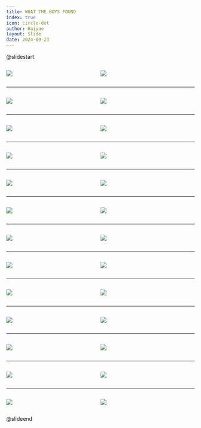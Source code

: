 ```yaml
---
title: WHAT THE BOYS FOUND
index: true
icon: circle-dot
author: Haiyue
layout: Slide
date: 2024-09-23
---
```

 
@slidestart

<div style="display:flex">
<div style="flex:1">

![](/reading/english/Level-S/WHAT%20THE%20BOYS%20FOUND/001.webp)
</div>
<div style="flex:1">

![](/reading/english/Level-S/WHAT%20THE%20BOYS%20FOUND/002.webp)
</div>
</div>

---

<div style="display:flex">
<div style="flex:1">

![](/reading/english/Level-S/WHAT%20THE%20BOYS%20FOUND/003.webp)
</div>
<div style="flex:1">

![](/reading/english/Level-S/WHAT%20THE%20BOYS%20FOUND/004.webp)
</div>
</div>

---

<div style="display:flex">
<div style="flex:1">

![](/reading/english/Level-S/WHAT%20THE%20BOYS%20FOUND/005.webp)
</div>
<div style="flex:1">

![](/reading/english/Level-S/WHAT%20THE%20BOYS%20FOUND/006.webp)
</div>
</div>

---

<div style="display:flex">
<div style="flex:1">

![](/reading/english/Level-S/WHAT%20THE%20BOYS%20FOUND/007.webp)
</div>
<div style="flex:1">

![](/reading/english/Level-S/WHAT%20THE%20BOYS%20FOUND/008.webp)
</div>
</div>

---

<div style="display:flex">
<div style="flex:1">

![](/reading/english/Level-S/WHAT%20THE%20BOYS%20FOUND/009.webp)
</div>
<div style="flex:1">

![](/reading/english/Level-S/WHAT%20THE%20BOYS%20FOUND/010.webp)
</div>
</div>

---

<div style="display:flex">
<div style="flex:1">

![](/reading/english/Level-S/WHAT%20THE%20BOYS%20FOUND/011.webp)
</div>
<div style="flex:1">

![](/reading/english/Level-S/WHAT%20THE%20BOYS%20FOUND/012.webp)
</div>
</div>

---

<div style="display:flex">
<div style="flex:1">

![](/reading/english/Level-S/WHAT%20THE%20BOYS%20FOUND/013.webp)
</div>
<div style="flex:1">

![](/reading/english/Level-S/WHAT%20THE%20BOYS%20FOUND/014.webp)
</div>
</div>

---

<div style="display:flex">
<div style="flex:1">

![](/reading/english/Level-S/WHAT%20THE%20BOYS%20FOUND/015.webp)
</div>
<div style="flex:1">

![](/reading/english/Level-S/WHAT%20THE%20BOYS%20FOUND/016.webp)
</div>
</div>

---

<div style="display:flex">
<div style="flex:1">

![](/reading/english/Level-S/WHAT%20THE%20BOYS%20FOUND/017.webp)
</div>
<div style="flex:1">

![](/reading/english/Level-S/WHAT%20THE%20BOYS%20FOUND/018.webp)
</div>
</div>

---

<div style="display:flex">
<div style="flex:1">

![](/reading/english/Level-S/WHAT%20THE%20BOYS%20FOUND/019.webp)
</div>
<div style="flex:1">

![](/reading/english/Level-S/WHAT%20THE%20BOYS%20FOUND/020.webp)
</div>
</div>

---

<div style="display:flex">
<div style="flex:1">

![](/reading/english/Level-S/WHAT%20THE%20BOYS%20FOUND/021.webp)
</div>
<div style="flex:1">

![](/reading/english/Level-S/WHAT%20THE%20BOYS%20FOUND/022.webp)
</div>
</div>

---

<div style="display:flex">
<div style="flex:1">

![](/reading/english/Level-S/WHAT%20THE%20BOYS%20FOUND/023.webp)
</div>
<div style="flex:1">

![](/reading/english/Level-S/WHAT%20THE%20BOYS%20FOUND/024.webp)
</div>
</div>

---

<div style="display:flex">
<div style="flex:1">

![](/reading/english/Level-S/WHAT%20THE%20BOYS%20FOUND/025.webp)
</div>
<div style="flex:1">

![](/reading/english/Level-S/WHAT%20THE%20BOYS%20FOUND/026.webp)
</div>
</div>

@slideend